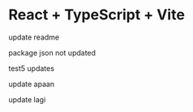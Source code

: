 # React + TypeScript + Vite

update readme

package json not updated

test5 updates

update apaan

update lagi